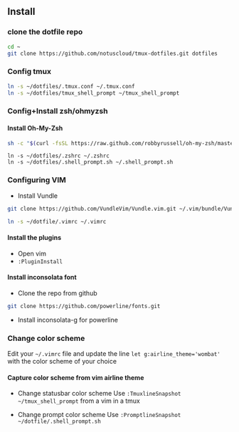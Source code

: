 ## Install

### clone the dotfile repo

```bash
cd ~
git clone https://github.com/notuscloud/tmux-dotfiles.git dotfiles
```

### Config tmux

```bash
ln -s ~/dotfiles/.tmux.conf ~/.tmux.conf
ln -s ~/dotfiles/tmux_shell_prompt ~/tmux_shell_prompt
```

### Config+Install zsh/ohmyzsh

#### Install Oh-My-Zsh

```bash
sh -c "$(curl -fsSL https://raw.github.com/robbyrussell/oh-my-zsh/master/tools/install.sh)"
```

```
ln -s ~/dotfiles/.zshrc ~/.zshrc
ln -s ~/dotfiles/.shell_prompt.sh ~/.shell_prompt.sh
```

### Configuring VIM

* Install Vundle

```bash
git clone https://github.com/VundleVim/Vundle.vim.git ~/.vim/bundle/Vundle.vim
```

```bash
ln -s ~/dotfile/.vimrc ~/.vimrc
``` 
#### Install the plugins

* Open vim
* `:PluginInstall` 

#### Install inconsolata font

* Clone the repo from github

```bash
git clone https://github.com/powerline/fonts.git
```

* Install inconsolata-g for powerline

### Change color scheme

Edit your `~/.vimrc` file and update the line `let g:airline_theme='wombat'`
with the color scheme of your choice

#### Capture color scheme from vim airline theme

* Change statusbar color scheme
Use `:TmuxlineSnapshot ~/tmux_shell_prompt` from a vim in a tmux

* Change prompt color scheme
Use `:PromptlineSnapshot ~/dotfile/.shell_prompt.sh`
